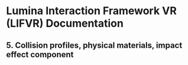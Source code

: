 # Lumina Interaction Framework VR (LIFVR) Documentation

## 5. Collision profiles, physical materials, impact effect component

